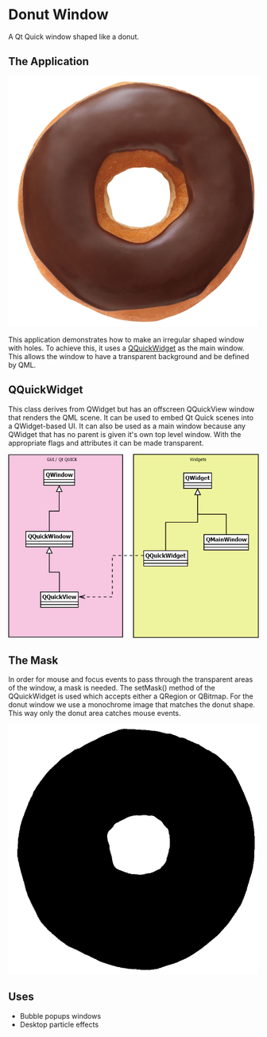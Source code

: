 # Donut Window
A Qt Quick window shaped like a donut.

## The Application
![donut window](/donut.png)

This application demonstrates how to make an irregular shaped window with holes. To achieve this, it uses a [QQuickWidget](http://doc.qt.io/qt-5/qquickwidget.html) as the main window. This allows the window to have a transparent background and be defined by QML.

## QQuickWidget
This class derives from QWidget but has an offscreen QQuickView window that renders the QML scene. It can be used to embed Qt Quick scenes into a QWidget-based UI. It can also be used as a main window because any QWidget that has no parent is given it's own top level window. With the appropriate flags and attributes it can be made transparent.

![qquickwidget](/diagram.png)

## The Mask
In order for mouse and focus events to pass through the transparent areas of the window, a mask is needed. The setMask() method of the QQuickWidget is used which accepts either a QRegion or QBitmap. For the donut window we use a monochrome image that matches the donut shape. This way only the donut area catches mouse events.

![mask image](/donutmask.png)

## Uses
* Bubble popups windows
* Desktop particle effects

